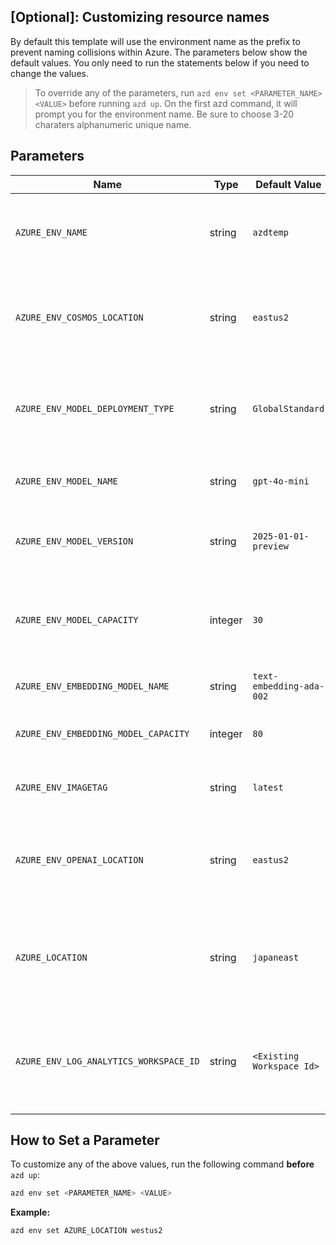 ## [Optional]: Customizing resource names 

By default this template will use the environment name as the prefix to prevent naming collisions within Azure. The parameters below show the default values. You only need to run the statements below if you need to change the values. 


> To override any of the parameters, run `azd env set <PARAMETER_NAME> <VALUE>` before running `azd up`. On the first azd command, it will prompt you for the environment name. Be sure to choose 3-20 charaters alphanumeric unique name. 

## Parameters

| Name                          | Type    | Default Value       | Purpose                                                                                              |
| -----------------------------| ------- | ------------------- | ---------------------------------------------------------------------------------------------------- |
| `AZURE_ENV_NAME`            | string  | `azdtemp`           | Used as a prefix for all resource names to ensure uniqueness across environments.                    |
| `AZURE_ENV_COSMOS_LOCATION`             | string  | `eastus2`    | Location of the Cosmos DB instance. Choose from allowed values: Sweden Central, Australia East.      |
| `AZURE_ENV_MODEL_DEPLOYMENT_TYPE`             | string  | `GlobalStandard`    | Change the Model Deployment Type (allowed values: Standard, GlobalStandard).                         |
| `AZURE_ENV_MODEL_NAME`               | string  | `gpt-4o-mini`            | Set the GPT model name (allowed values: gpt-4o).                                                      |
| `AZURE_ENV_MODEL_VERSION`     | string  | `2025-01-01-preview`        | Set the Azure OpenAI API version (allowed values: 2024-08-06).                                       |
| `AZURE_ENV_MODEL_CAPACITY`     | integer | `30`               | Set the model capacity for GPT deployment. Choose based on your Azure quota and usage needs.         |
| `AZURE_ENV_EMBEDDING_MODEL_NAME`            | string  | `text-embedding-ada-002`  | Set the model name used for embeddings.                                                              |
| `AZURE_ENV_EMBEDDING_MODEL_CAPACITY` | integer | `80`              | Set the capacity for embedding model deployment.                                                     |
| `AZURE_ENV_IMAGETAG`                  | string  | `latest`            | Set the image tag (allowed values: latest, dev, hotfix).                                             |
| `AZURE_ENV_OPENAI_LOCATION`       | string  | `eastus2`    | Location of the Azure OpenAI resource. Choose from allowed values: Sweden Central, Australia East.   |
| `AZURE_LOCATION`            | string  | `japaneast`         | Location of the Azure infrastructure deployment. Controls where core resources will be provisioned.  |
| `AZURE_ENV_LOG_ANALYTICS_WORKSPACE_ID`            | string  | `<Existing Workspace Id>`         | Location of the Azure infrastructure deployment. Controls where core resources will be provisioned.  |

## How to Set a Parameter
To customize any of the above values, run the following command **before** `azd up`:

```bash
azd env set <PARAMETER_NAME> <VALUE>

```

**Example:**

```bash
azd env set AZURE_LOCATION westus2
```
